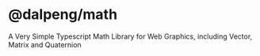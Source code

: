 # @dalpeng/math

A Very Simple Typescript Math Library for Web Graphics, including Vector, Matrix and Quaternion
